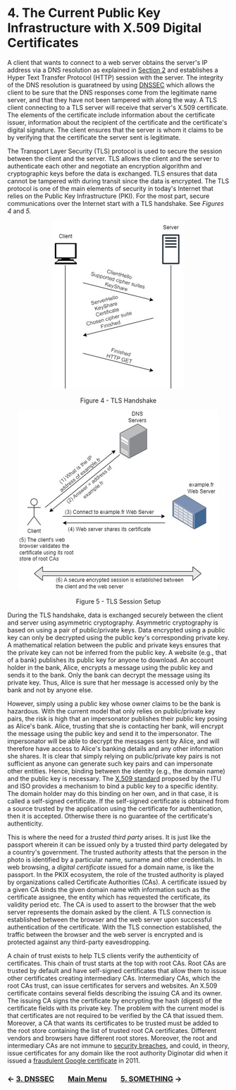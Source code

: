 # 4. The Current Public Key Infrastructure with X.509 Digital Certificates

A client that wants to connect to a web server obtains the server's IP address via a DNS resolution as explained in [Section 2](DNS.md) and establishes a Hyper Text Transfer Protocol (HTTP) session with the server. The integrity of the DNS resolution is guaratneed by using [DNSSEC](DNSSEC.md) which allows the client to be sure that the DNS responses come from the legitimate name server, and that they have not been tampered with along the way. A TLS client connecting to a TLS server will receive that server's X.509 certificate. The elements of the certificate include information about the certificate issuer, information about the recipient of the certificate and the certificate's digital signature. The client ensures that the server is whom it claims to be by verifying that the certificate the server sent is legitimate. 

The Transport Layer Security (TLS) protocol is used to secure the session between the client and the server. TLS allows the client and the server to authenticate each other and negotiate an encryption algorithm and cryptographic keys before the data is exchanged. TLS ensures that data cannot be tampered with during transit since the data is encrypted. The TLS protocol is one of the main elements of security in today's Internet that relies on the Public Key Infrastructure (PKI). For the most part, secure communications over the Internet start with a TLS handshake. See *Figures 4* and *5.*

<p align="center">
  <img src="/images/tls13-handshake.jpg" />
</p>
<p align = "center">
Figure 4 - TLS Handshake
</p>

<p align="center">
  <img src="/images/tls-session-setup.jpg" />
</p>
<p align = "center">
Figure 5 - TLS Session Setup
</p>

During the TLS handshake, data is exchanged securely between the client and server using asymmetric cryptography. Asymmetric cryptography is based on using a pair of public/private keys. Data encrypted using a public key can only be decrypted using the public key's corresponding private key. A mathematical relation between the public and private keys ensures that the private key can not be inferred from the public key. A website (e.g., that of a bank) publishes its public key for anyone to download. An account holder in the bank, Alice, encrypts a message using the public key and sends it to the bank. Only the bank can decrypt the message using its private key. Thus, Alice is sure that her message is accessed only by the bank and not by anyone else. 

However, simply using a public key whose owner claims to be the bank is hazardous. With the current model that only relies on public/private key pairs, the risk is high that an impersonator publishes their public key posing as Alice's bank. Alice, trusting that she is contacting her bank, will encrypt the message using the public key and send it to the impersonator. The impersonator will be able to decrypt the messages sent by Alice, and will therefore have access to Alice's banking details and any other information she shares. It is clear that simply relying on public/private key pairs is not sufficient as anyone can generate such key pairs and can impersonate other entities. Hence, binding between the identity (e.g., the domain name) and the public key is necessary. The [X.509 standard](https://www.itu.int/rec/T-REC-X.509) proposed by the ITU and ISO provides a mechanism to bind a public key to a specific identity. The domain holder may do this binding on her own, and in that case, it is called a self-signed certificate. If the self-signed certificate is obtained from a source trusted by the application using the certificate for authentication, then it is accepted. Otherwise there is no guarantee of the certificate's authenticity.

This is where the need for a *trusted third party* arises. It is just like the passport wherein it can be issued only by a trusted third party delegated by a country's government. The trusted authority attests that the person in the photo is identified by a particular name, surname and other credentials. In web browsing, a *digital certificate* issued for a domain name, is like the passport.  In the PKIX ecosystem, the role of the trusted authority is played by organizations called Certificate Authorities (CAs). A certificate issued by a given CA binds the given domain name with information such as the certificate assignee, the entity which has requested the certificate, its validity period etc. The CA is used to assert to the browser that the web server represents the domain asked by the client. A TLS connection is established between the browser and the web server upon successful authentication of the certificate. With the TLS connection established, the traffic between the browser and the web server is encrypted and is protected against any third-party eavesdropping.

A chain of trust exists to help TLS clients verify the authenticity of certificates. This chain of trust starts at the top with root CAs. Root CAs are trusted by default and have self-signed certificates that allow them to issue other certificates creating intermediary CAs. Intermediary CAs, which the root CAs trust, can issue certificates for servers and websites. An X.509 certificate contains several fields describing the issuing CA and its owner. The issuing CA signs the certificate by encrypting the hash (digest) of the certificate fields with its private key. The problem with the current model is that certificates are not required to be verified by the CA that issued them. Moreover, a CA that wants its certificates to be trusted must be added to the root store containing the list of trusted root CA certificates. Different vendors and browsers have different root stores. Moreover, the root and intermediary CAs are not immune to [security breaches](https://www.enisa.europa.eu/media/news-items/operation-black-tulip/), and could, in theory, issue certificates for any domain like the root authority Diginotar did when it issued a [fraudulent Google certificate](https://security.googleblog.com/2011/08/update-on-attempted-man-in-middle.htm) in 2011. 

### &#8592; [3. DNSSEC](DNSSEC.md) &nbsp;&nbsp;&nbsp;&nbsp;&nbsp;&nbsp; [Main Menu](README.md) &nbsp;&nbsp;&nbsp;&nbsp;&nbsp;&nbsp; [5. SOMETHING](.md) &#8594;
